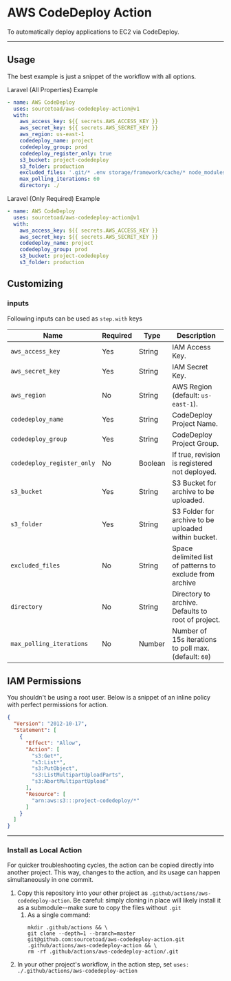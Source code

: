 # AWS CodeDeploy Action

To automatically deploy applications to EC2 via CodeDeploy.

---

## Usage

The best example is just a snippet of the workflow with all options.

Laravel (All Properties) Example

```yaml
- name: AWS CodeDeploy
  uses: sourcetoad/aws-codedeploy-action@v1
  with:
    aws_access_key: ${{ secrets.AWS_ACCESS_KEY }}
    aws_secret_key: ${{ secrets.AWS_SECRET_KEY }}
    aws_region: us-east-1
    codedeploy_name: project
    codedeploy_group: prod
    codedeploy_register_only: true
    s3_bucket: project-codedeploy
    s3_folder: production
    excluded_files: '.git/* .env storage/framework/cache/* node_modules/*'
    max_polling_iterations: 60
    directory: ./
```

Laravel (Only Required) Example

```yaml
- name: AWS CodeDeploy
  uses: sourcetoad/aws-codedeploy-action@v1
  with:
    aws_access_key: ${{ secrets.AWS_ACCESS_KEY }}
    aws_secret_key: ${{ secrets.AWS_SECRET_KEY }}
    codedeploy_name: project
    codedeploy_group: prod
    s3_bucket: project-codedeploy
    s3_folder: production
```

## Customizing

### inputs

Following inputs can be used as `step.with` keys

| Name             | Required | Type    | Description                        |
|------------------|----------|---------|------------------------------------|
| `aws_access_key` | Yes | String | IAM Access Key. |
| `aws_secret_key` | Yes | String | IAM Secret Key. |
| `aws_region` | No | String | AWS Region (default: `us-east-1`). |
| `codedeploy_name` | Yes | String | CodeDeploy Project Name. |
| `codedeploy_group` | Yes | String | CodeDeploy Project Group. |
| `codedeploy_register_only` | No | Boolean | If true, revision is registered not deployed. |
| `s3_bucket` | Yes | String | S3 Bucket for archive to be uploaded. |
| `s3_folder` | Yes | String | S3 Folder for archive to be uploaded within bucket. |
| `excluded_files` | No | String | Space delimited list of patterns to exclude from archive |
| `directory` | No | String | Directory to archive. Defaults to root of project. |
| `max_polling_iterations` | No | Number | Number of 15s iterations to poll max. (default: `60`) |

## IAM Permissions

You shouldn't be using a root user. Below is a snippet of an inline policy with perfect permissions for action.

```json
{
  "Version": "2012-10-17",
  "Statement": [
    {
      "Effect": "Allow",
      "Action": [
        "s3:Get*",
        "s3:List*",
        "s3:PutObject",
        "s3:ListMultipartUploadParts",
        "s3:AbortMultipartUpload"
      ],
      "Resource": [
        "arn:aws:s3:::project-codedeploy/*"
      ]
    }
  ]
}
```

---

### Install as Local Action

For quicker troubleshooting cycles, the action can be copied directly into another project. This way, changes to the
action, and its usage can happen simultaneously in one commit.

1. Copy this repository into your other project as `.github/actions/aws-codedeploy-action`. Be careful: simply cloning
   in place will likely install it as a submodule--make sure to copy the files without `.git`
    1. As a single command:
       ```shell
       mkdir .github/actions && \
       git clone --depth=1 --branch=master git@github.com:sourcetoad/aws-codedeploy-action.git .github/actions/aws-codedeploy-action && \
       rm -rf .github/actions/aws-codedeploy-action/.git
       ```
2. In your other project's workflow, in the action step, set
   `uses: ./.github/actions/aws-codedeploy-action`
